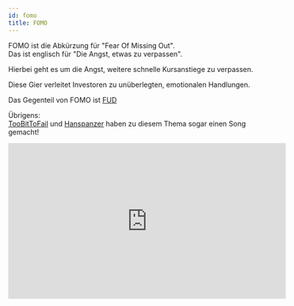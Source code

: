 ```yaml
---
id: fomo
title: FOMO
---
```


FOMO ist die Abkürzung für "Fear Of Missing Out".  
Das ist englisch für "Die Angst, etwas zu verpassen".

Hierbei geht es um die Angst, weitere schnelle Kursanstiege zu verpassen.

Diese Gier verleitet Investoren zu unüberlegten, emotionalen Handlungen.

Das Gegenteil von FOMO ist [FUD](fud)

Übrigens:  
[TooBitToFail](https://twitter.com/toobittofail) und [Hanspanzer](https://twitter.com/Hanspanzer3) haben zu diesem Thema sogar einen Song gemacht!

<iframe width="560" height="315" src="https://www.youtube-nocookie.com/embed/6AfHKbpgsi4" title="YouTube video player" frameborder="0" allow="accelerometer; autoplay; clipboard-write; encrypted-media; gyroscope; picture-in-picture" allowfullscreen></iframe>

